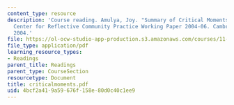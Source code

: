 ```yaml
---
content_type: resource
description: 'Course reading. Amulya, Joy. "Summary of Critical Moments Reflection."
  Center for Reflective Community Practice Working Paper 2004-06. Cambridge, MA: MIT,
  2004.'
file: https://ol-ocw-studio-app-production.s3.amazonaws.com/courses/11-945-springfield-studio-fall-2005/4bcf2a419a59676f158e80d0c40c1ee9_criticalmoments.pdf
file_type: application/pdf
learning_resource_types:
- Readings
parent_title: Readings
parent_type: CourseSection
resourcetype: Document
title: criticalmoments.pdf
uid: 4bcf2a41-9a59-676f-158e-80d0c40c1ee9
---
```

